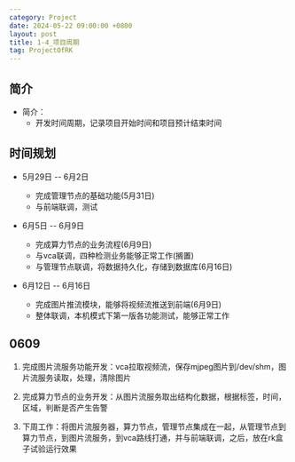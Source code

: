 ```yaml
---
category: Project
date: 2024-05-22 09:00:00 +0800
layout: post
title: 1-4_项目周期
tag: ProjectOfRK
---
```

## 简介

+ 简介：
  + 开发时间周期，记录项目开始时间和项目预计结束时间

## 时间规划

+ 5月29日 -- 6月2日
  + 完成管理节点的基础功能(5月31日)
  + 与前端联调，测试

+ 6月5日 -- 6月9日
  + 完成算力节点的业务流程(6月9日)
  + 与vca联调，四种检测业务能够正常工作(搁置)
  + 与管理节点联调，将数据持久化，存储到数据库(6月16日)

+ 6月12日 -- 6月16日
  + 完成图片推流模块，能够将视频流推送到前端(6月9日)
  + 整体联调，本机模式下第一版各功能测试，能够正常工作

## 0609

1. 完成图片流服务功能开发：vca拉取视频流，保存mjpeg图片到/dev/shm，图片流服务读取，处理，清除图片

2. 完成算力节点的业务开发：从图片流服务取出结构化数据，根据标签，时间，区域，判断是否产生告警

3. 下周工作：将图片流服务器，算力节点，管理节点集成在一起，从管理节点到算力节点，到图片流服务，到vca路线打通，并与前端联调，之后，放在rk盒子试验运行效果